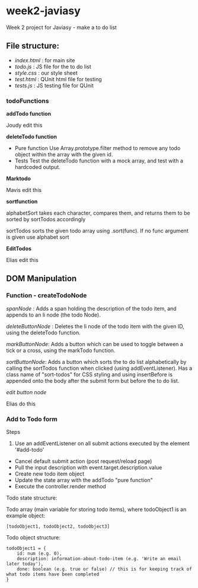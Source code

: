 # week2-javiasy
Week 2 project for Javiasy - make a to do list

## File structure:

- *index.html* : for main site
- *todo.js* : JS file for the to do list
- *style.css* : our style sheet
- *test.html* : QUnit html file for testing
- *tests.js* : JS testing file for QUnit

### todoFunctions

**addTodo function**

Joudy edit this

**deleteTodo function**
- Pure function
    Use Array.prototype.filter method to remove any todo object within the array with the given id.
- Tests
    Test the deleteTodo function with a mock array, and test with a hardcoded output.

**Marktodo**

Mavis edit this

**sortfunction**

alphabetSort takes each character, compares them, and returns them to be sorted by sortTodos accordingly

sortTodos sorts the given todo array using .sort(func). If no func argument is given use alphabet sort

**EditTodos**

Elias edit this


## DOM Manipulation

### Function - createTodoNode

*spanNode* : Adds a span holding the description of the todo item, and appends to an li node (the todo Node).

*deleteButtonNode* : Deletes the li node of the todo item with the given ID, using the deleteTodo function.

*markButtonNode*: Adds a button which can be used to toggle between a tick or a cross, using the markTodo function.

*sortButtonNode*: Adds a button which sorts the to do list alphabetically by calling the sortTodos function when clicked (using addEventListener). Has a class name of "sort-todos" for CSS styling and using insertBefore is appended onto the body after the submit form but before the to do list.

*edit button node*

Elias do this

### Add to Todo form

Steps
1. Use an addEventListener on all submit actions executed by the element '#add-todo'
- Cancel default submit action (post request/reload page)
- Pull the input description with event.target.description.value
- Create new todo item object
- Update the state array with the addTodo "pure function"
- Execute the controller.render method


Todo state structure:

  Todo array (main variable for storing todo items), where todoObject1 is an example object:

    [todoObject1, todoObject2, todoObject3]

  Todo object structure:

    todoObject1 = {
        id: num (e.g. 0),
        description: information-about-todo-item (e.g. 'Write an email later today'),
        done: boolean (e.g. true or false) // this is for keeping track of what todo items have been completed
    }
